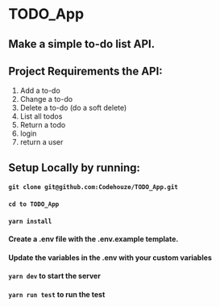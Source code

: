 # TODO_App

## Make a simple to-do list API. 

## Project Requirements the API:

1. Add a to-do
2. Change a to-do
3. Delete a to-do (do a soft delete)
4. List all todos
5. Return a todo
6. login
7. return a user

## Setup Locally by running:

####  `git clone git@github.com:Codehouze/TODO_App.git`
####  `cd to TODO_App`
####  `yarn install`
#### Create a .env file with the .env.example template.
#### Update the variables in the .env with your custom variables   
####  `yarn dev` to start the server

#### `yarn run test` to run the test
